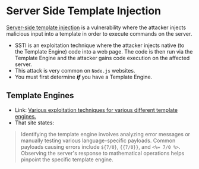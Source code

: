 # Server Side Template Injection

[Server-side template injection](https://portswigger.net/research/server-side-template-injection) is a vulnerability where the attacker injects malicious input into a template in order to execute commands on the server.
- SSTI is an exploitation technique where the attacker injects native (to the Template Engine) code into a web page. The code is then run via the Template Engine and the attacker gains code execution on the affected server.
- This attack is very common on `Node.js` websites.
- You must first determine **_if_** you have a Template Engine.

## Template Engines
- Link: [Various exploitation techniques for various different template engines.](https://book.hacktricks.xyz/pentesting-web/ssti-server-side-template-injection)
- That site states: 

> Identifying the template engine involves analyzing error messages or manually testing various language-specific payloads. Common payloads causing errors include `${7/0}`, `{{7/0}}`, and `<%= 7/0 %>`. Observing the server's response to mathematical operations helps pinpoint the specific template engine.
